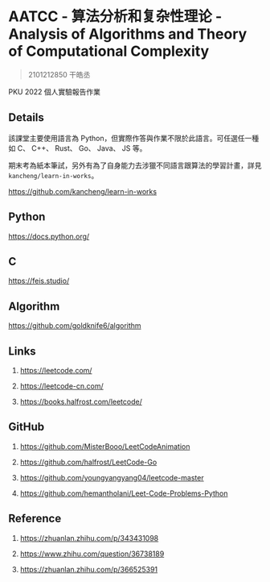 # AATCC - 算法分析和复杂性理论 - Analysis of Algorithms and Theory of Computational Complexity

> 2101212850 干皓丞

PKU 2022 個人實驗報告作業


## Details

該課堂主要使用語言為 Python，但實際作答與作業不限於此語言。可任選任一種如 C、 C++、 Rust、 Go、 Java、 JS 等。

期末考為紙本筆試，另外有為了自身能力去涉獵不同語言跟算法的學習計畫，詳見 `kancheng/learn-in-works`。

https://github.com/kancheng/learn-in-works

## Python

https://docs.python.org/


## C

https://feis.studio/


## Algorithm

https://github.com/goldknife6/algorithm


## Links

1. https://leetcode.com/

2. https://leetcode-cn.com/

3. https://books.halfrost.com/leetcode/


## GitHub

1. https://github.com/MisterBooo/LeetCodeAnimation

2. https://github.com/halfrost/LeetCode-Go

3. https://github.com/youngyangyang04/leetcode-master

4. https://github.com/hemantholani/Leet-Code-Problems-Python


## Reference

1. https://zhuanlan.zhihu.com/p/343431098

2. https://www.zhihu.com/question/36738189

3. https://zhuanlan.zhihu.com/p/366525391


